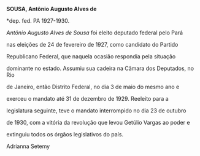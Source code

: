 **SOUSA, Antônio Augusto Alves de**



\*dep. fed. PA 1927-1930.



*Antônio Augusto Alves de Sousa* foi eleito deputado federal pelo Pará

nas eleições de 24 de fevereiro de 1927, como candidato do Partido

Republicano Federal, que naquela ocasião respondia pela situação

dominante no estado. Assumiu sua cadeira na Câmara dos Deputados, no Rio

de Janeiro, então Distrito Federal, no dia 3 de maio do mesmo ano e

exerceu o mandato até 31 de dezembro de 1929. Reeleito para a

legislatura seguinte, teve o mandato interrompido no dia 23 de outubro

de 1930, com a vitória da revolução que levou Getúlio Vargas ao poder e

extinguiu todos os órgãos legislativos do país.



Adrianna Setemy




